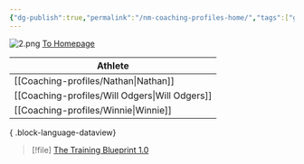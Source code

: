 ```yaml
---
{"dg-publish":true,"permalink":"/nm-coaching-profiles-home/","tags":["gardenEntry"],"created":"2025-05-15T10:34:43.044+10:00","updated":"2025-06-04T20:50:32.544+10:00"}
---
```


![2.png](/img/user/Extras/2.png)
[To Homepage](https://nathanmaxwellcoaching.carrd.co/)

| Athlete                                           |
| ------------------------------------------------- |
| [[Coaching-profiles/Nathan\|Nathan]]           |
| [[Coaching-profiles/Will Odgers\|Will Odgers]] |
| [[Coaching-profiles/Winnie\|Winnie]]           |

{ .block-language-dataview}

> [!file]
> [The Training Blueprint 1.0](https://drive.google.com/file/d/1_E0kKx1gN-ly-qsRiLk63FJLHNGfaC1r/view?usp=sharing)
